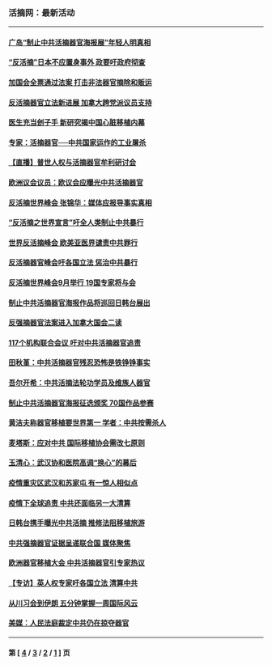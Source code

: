 ### 活摘网：最新活动
---
#### [广岛“制止中共活摘器官海报展”年轻人明真相](../../pages/nf5883/n14053657.md?09110430) 
#### [“反活摘”日本不应置身事外 政要吁政府彻查](../../pages/nf5883/n13971188.md?09110430) 
#### [加国会全票通过法案 打击非法器官摘除和贩运](../../pages/nf5883/n13884924.md?09110430) 
#### [反活摘器官立法新进展 加拿大跨党派议员支持](../../pages/nf5883/n13876061.md?09110430) 
#### [医生充当刽子手 新研究揭中国心脏移植内幕](../../pages/nf5883/n13772291.md?09110430) 
#### [专家：活摘器官──中共国家运作的工业屠杀](../../pages/nf5883/n13761178.md?09110430) 
#### [【直播】普世人权与活摘器官牟利研讨会](../../pages/nf5883/n13425146.md?09110430) 
#### [欧洲议会议员：欧议会应曝光中共活摘器官](../../pages/nf5883/n13336571.md?09110430) 
#### [反活摘世界峰会 张锦华：媒体应报导事实真相](../../pages/nf5883/n13278502.md?09110430) 
#### [“反活摘之世界宣言”吁全人类制止中共暴行](../../pages/nf5883/n13259730.md?09110430) 
#### [世界反活摘峰会 欧美亚医界谴责中共罪行](../../pages/nf5883/n13253550.md?09110430) 
#### [反活摘器官峰会吁各国立法 惩治中共暴行](../../pages/nf5883/n13245052.md?09110430) 
#### [反活摘世界峰会9月举行 19国专家将与会](../../pages/nf5883/n13201492.md?09110430) 
#### [制止中共活摘器官海报作品将巡回日韩台展出](../../pages/nf5883/n13177791.md?09110430) 
#### [反强摘器官法案进入加拿大国会二读](../../pages/nf5883/n13033450.md?09110430) 
#### [117个机构联合会议 吁对中共活摘器官追责](../../pages/nf5883/n12775087.md?09110430) 
#### [田秋堇：中共活摘器官残忍恐怖是铁铮铮事实](../../pages/nf5883/n12702148.md?09110430) 
#### [吾尔开希：中共活摘法轮功学员及维族人器官](../../pages/nf5883/n12693197.md?09110430) 
#### [制止中共活摘器官海报征选颁奖 70国作品参赛](../../pages/nf5883/n12692050.md?09110430) 
#### [黄洁夫称器官移植要世界第一 学者：中共按需杀人](../../pages/nf5883/n12572329.md?09110430) 
#### [麦塔斯：应对中共 国际移植协会需改七原则](../../pages/nf5883/n12514711.md?09110430) 
#### [玉清心：武汉协和医院高调“换心”的幕后](../../pages/nf5883/n12298730.md?09110430) 
#### [疫情重灾区武汉和苏家屯 有一惊人相似点](../../pages/nf5883/n12150824.md?09110430) 
#### [疫情下全球追责 中共还面临另一大清算](../../pages/nf5883/n12070397.md?09110430) 
#### [日韩台携手曝光中共活摘 推修法阻移植旅游](../../pages/nf5883/n11712046.md?09110430) 
#### [中共强摘器官证据呈递联合国 媒体聚焦](../../pages/nf5883/n11546426.md?09110430) 
#### [欧洲器官移植大会 中共活摘器官引专家热议](../../pages/nf5883/n11539095.md?09110430) 
#### [【专访】英人权专家吁各国立法 清算中共](../../pages/nf5883/n11367315.md?09110430) 
#### [从川习会到伊朗 五分钟掌握一周国际风云](../../pages/nf5883/n11338520.md?09110430) 
#### [美媒：人民法庭裁定中共仍在掠夺器官](../../pages/nf5883/n11334897.md?09110430) 

---
#### 第 [ [4](./4.md?09110430) / [3](./3.md?09110430) / [2](./2.md?09110430) / [1](./1.md?09110430) ] 页
